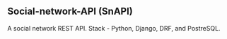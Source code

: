 ## Social-network-API (SnAPI)
A social network REST API. Stack - Python, Django, DRF, and PostreSQL.
